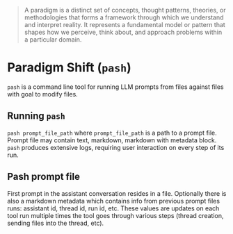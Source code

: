 > A paradigm is a distinct set of concepts, thought patterns, theories, or methodologies that forms a framework through which we understand and interpret reality. It represents a fundamental model or pattern that shapes how we perceive, think about, and approach problems within a particular domain.

# Paradigm Shift (`pash`)

`pash` is a command line tool for running LLM prompts from files against files with goal to modify files.


## Running `pash`

`pash prompt_file_path` where `prompt_file_path` is a path to a prompt file. Prompt file may contain text, markdown, markdown with metadata block. `pash` produces extensive logs, requiring user interaction on every step of its run.

## Pash prompt file

First prompt in the assistant conversation resides in a file. Optionally there is also a markdown metadata which contains info from previous prompt files runs: assistant id, thread id, run id, etc. These values are updates on each tool run multiple times the tool goes through various steps (thread creation, sending files into the thread, etc).
